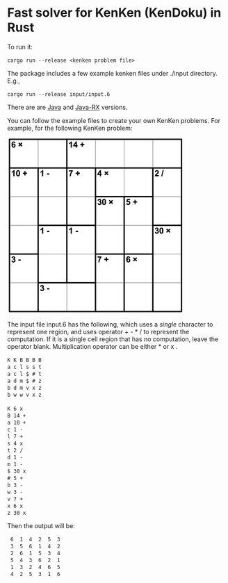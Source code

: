 # Fast solver for KenKen (KenDoku) in Rust

To run it:

    cargo run --release <kenken problem file>

The package includes a few example kenken files under ./input directory. E.g.,

    cargo run --release input/input.6
    
There are are [Java](https://github.com/2015xli/KenKen) and [Java-RX](https://github.com/2015xli/KenKen-RX) versions. 
    
You can follow the example files to create your own KenKen problems. For example, for the following KenKen problem:

![A 6x6 KenKen problem](./input/input.6.png)

The input file input.6 has the following, which uses a _single_ character to represent one region, and uses operator + - * / to represent the computation. If it is a single cell region that has no computation, leave the operator blank. Multiplication operator can be either * or x .
```
K K B B B B  
a c l s s t
a c l $ # t
a d m $ # z
b d m v x z
b w w v x z

K 6 x
B 14 +
a 10 +
c 1 -
l 7 +
s 4 x
t 2 /
d 1 -
m 1 -
$ 30 x
# 5 +
b 3 -
w 3 -
v 7 +
x 6 x
z 30 x
```
Then the output will be:

```
 6  1  4  2  5  3  
 3  5  6  1  4  2  
 2  6  1  5  3  4  
 5  4  3  6  2  1  
 1  3  2  4  6  5  
 4  2  5  3  1  6 
```
